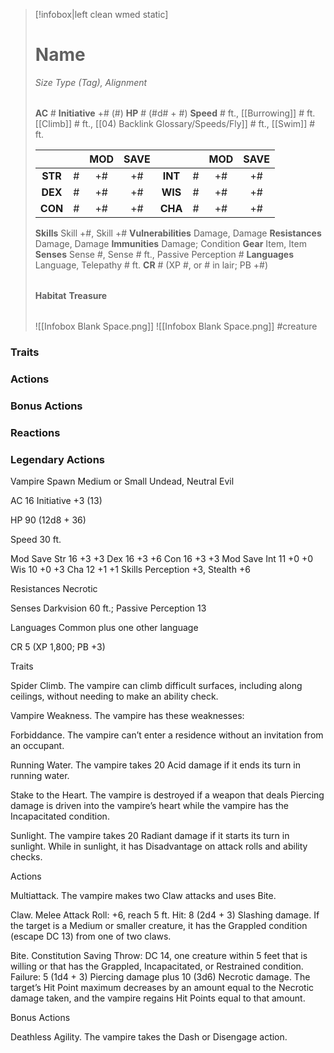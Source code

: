 > [!infobox|left clean wmed static]
> # Name
> *Size Type (Tag), Alignment*
> 
> | |
> | - |
> **AC** # **Initiative** +# (#)
> **HP** # (#d# + #)
> **Speed** # ft., [[Burrowing]] # ft. [[Climb]] # ft., [[04) Backlink Glossary/Speeds/Fly]] # ft., [[Swim]] # ft.
> 
> | | | MOD | SAVE | | | MOD | SAVE |
> | :-: | :-: | :-: | :-: | :-: | :-: | :-: | :-: |
> | **STR** | # | +# | +# | **INT** | # | +# | +# | 
> | **DEX** | # | +# | +# | **WIS** | # | +# | +# |
> | **CON** | # | +# | +# | **CHA** | # | +# | +# |
> **Skills** Skill +#, Skill +#
> **Vulnerabilities** Damage, Damage
> **Resistances** Damage, Damage
> **Immunities** Damage; Condition
> **Gear** Item, Item
> **Senses** Sense #, Sense # ft., Passive Perception #
> **Languages** Language, Telepathy # ft.
> **CR** # (XP #, or # in lair; PB +#)
>
> | |
> | - |
> **Habitat**
> **Treasure**
> 
> | |
> | - |
> ![[Infobox Blank Space.png]]
> ![[Infobox Blank Space.png]]
> #creature 


### Traits
### Actions
### Bonus Actions
### Reactions
### Legendary Actions
Vampire Spawn
Medium or Small Undead, Neutral Evil

AC 16 Initiative +3 (13)

HP 90 (12d8 + 36)

Speed 30 ft.

Mod	Save
Str	16	+3	+3
Dex	16	+3	+6
Con	16	+3	+3
Mod	Save
Int	11	+0	+0
Wis	10	+0	+3
Cha	12	+1	+1
Skills Perception +3, Stealth +6

Resistances Necrotic

Senses Darkvision 60 ft.; Passive Perception 13

Languages Common plus one other language

CR 5 (XP 1,800; PB +3)

Traits

Spider Climb. The vampire can climb difficult surfaces, including along ceilings, without needing to make an ability check.

Vampire Weakness. The vampire has these weaknesses:

Forbiddance. The vampire can’t enter a residence without an invitation from an occupant.

Running Water. The vampire takes 20 Acid damage if it ends its turn in running water.

Stake to the Heart. The vampire is destroyed if a weapon that deals Piercing damage is driven into the vampire’s heart while the vampire has the Incapacitated condition.

Sunlight. The vampire takes 20 Radiant damage if it starts its turn in sunlight. While in sunlight, it has Disadvantage on attack rolls and ability checks.

Actions

Multiattack. The vampire makes two Claw attacks and uses Bite.

Claw. Melee Attack Roll: +6, reach 5 ft. Hit: 8 (2d4 + 3) Slashing damage. If the target is a Medium or smaller creature, it has the Grappled condition (escape DC 13) from one of two claws.

Bite. Constitution Saving Throw: DC 14, one creature within 5 feet that is willing or that has the Grappled, Incapacitated, or Restrained condition. Failure: 5 (1d4 + 3) Piercing damage plus 10 (3d6) Necrotic damage. The target’s Hit Point maximum decreases by an amount equal to the Necrotic damage taken, and the vampire regains Hit Points equal to that amount.

Bonus Actions

Deathless Agility. The vampire takes the Dash or Disengage action.